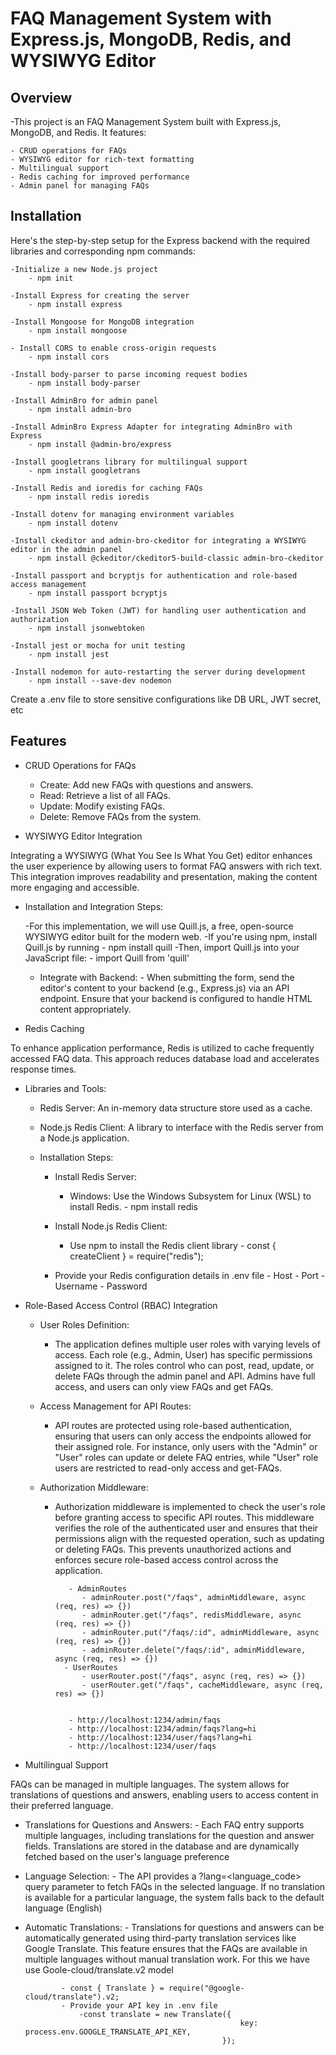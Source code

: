 # FAQ Management System with Express.js, MongoDB, Redis, and WYSIWYG Editor

## Overview

-This project is an FAQ Management System built with Express.js, MongoDB, and Redis. It features:

    - CRUD operations for FAQs
    - WYSIWYG editor for rich-text formatting
    - Multilingual support
    - Redis caching for improved performance
    - Admin panel for managing FAQs

## Installation

Here's the step-by-step setup for the Express backend with the required libraries and corresponding npm commands:

    -Initialize a new Node.js project
        - npm init 

    -Install Express for creating the server
        - npm install express

    -Install Mongoose for MongoDB integration
        - npm install mongoose

    - Install CORS to enable cross-origin requests
        - npm install cors

    -Install body-parser to parse incoming request bodies
        - npm install body-parser

    -Install AdminBro for admin panel
        - npm install admin-bro

    -Install AdminBro Express Adapter for integrating AdminBro with Express
        - npm install @admin-bro/express

    -Install googletrans library for multilingual support
        - npm install googletrans

    -Install Redis and ioredis for caching FAQs
        - npm install redis ioredis

    -Install dotenv for managing environment variables
        - npm install dotenv

    -Install ckeditor and admin-bro-ckeditor for integrating a WYSIWYG editor in the admin panel
        - npm install @ckeditor/ckeditor5-build-classic admin-bro-ckeditor

    -Install passport and bcryptjs for authentication and role-based access management
        - npm install passport bcryptjs

    -Install JSON Web Token (JWT) for handling user authentication and authorization
        - npm install jsonwebtoken

    -Install jest or mocha for unit testing
        - npm install jest 

    -Install nodemon for auto-restarting the server during development
        - npm install --save-dev nodemon

Create a .env file to store sensitive configurations like DB URL, JWT secret, etc

## Features

- CRUD Operations for FAQs

    - Create: Add new FAQs with questions and answers.
    - Read: Retrieve a list of all FAQs.
    - Update: Modify existing FAQs.
    - Delete: Remove FAQs from the system.


-  WYSIWYG Editor Integration

Integrating a WYSIWYG (What You See Is What You Get) editor enhances the user experience by allowing users to format FAQ answers with rich text. This integration improves readability and presentation, making the content more engaging and accessible.

- Installation and Integration Steps:
            
    -For this implementation, we will use Quill.js, a free, open-source WYSIWYG editor built for the modern web.
    -If you're using npm, install Quill.js by running
            - npm install quill
    -Then, import Quill.js into your JavaScript file:
            - import Quill from 'quill'

    - Integrate with Backend:
            - When submitting the form, send the editor's content to your backend (e.g., Express.js) via an API endpoint.   Ensure that your backend is configured to handle HTML content appropriately.

- Redis Caching

To enhance application performance, Redis is utilized to cache frequently accessed FAQ data. This approach reduces database load and accelerates response times.

- Libraries and Tools:
   - Redis Server: An in-memory data structure store used as a cache.
   - Node.js Redis Client: A library to interface with the Redis server from a Node.js application.

    - Installation Steps:

       - Install Redis Server:
            - Windows: Use the Windows Subsystem for Linux (WSL) to install Redis.
                    - npm install redis

        - Install Node.js Redis Client:
            - Use npm to install the Redis client library 
                    - const { createClient } = require("redis");
        - Provide your Redis configuration details in .env file
                - Host
                - Port
                - Username
                - Password


- Role-Based Access Control (RBAC) Integration

    - User Roles Definition:

        - The application defines multiple user roles with varying levels of access. Each role (e.g., Admin, User) has specific permissions assigned to it. The roles control who can post, read, update, or delete FAQs through the admin panel and API. Admins have full access, and users can only view FAQs and get FAQs.

    - Access Management for API Routes:

        - API routes are protected using role-based authentication, ensuring that users can only access the endpoints allowed for their assigned role. For instance, only users with the "Admin" or "User" roles can update or delete FAQ entries, while "User" role users are restricted to read-only access and get-FAQs.

    - Authorization Middleware:

        - Authorization middleware is implemented to check the user's role before granting access to specific API routes. This middleware verifies the role of the authenticated user and ensures that their permissions align with the requested operation, such as updating or deleting FAQs. This prevents unauthorized actions and enforces secure role-based access control across the application.

                 - AdminRoutes
                    - adminRouter.post("/faqs", adminMiddleware, async (req, res) => {})
                    - adminRouter.get("/faqs", redisMiddleware, async (req, res) => {})
                    - adminRouter.put("/faqs/:id", adminMiddleware, async (req, res) => {})
                    - adminRouter.delete("/faqs/:id", adminMiddleware, async (req, res) => {})
                - UserRoutes
                    - userRouter.post("/faqs", async (req, res) => {})
                    - userRouter.get("/faqs", cacheMiddleware, async (req, res) => {})


                 - http://localhost:1234/admin/faqs
                 - http://localhost:1234/admin/faqs?lang=hi
                 - http://localhost:1234/user/faqs?lang=hi
                 - http://localhost:1234/user/faqs

- Multilingual Support

FAQs can be managed in multiple languages. The system allows for translations of questions and answers, enabling users to access content in their preferred language.

  - Translations for Questions and Answers:
        - Each FAQ entry supports multiple languages, including translations for the question and answer fields. Translations are stored in the database and are dynamically fetched based on the user's language preference

  - Language Selection:
        - The API provides a ?lang=<language_code> query parameter to fetch FAQs in the selected language. If no translation is available for a particular language, the system falls back to the default language (English)

  - Automatic Translations:
        - Translations for questions and answers can be automatically generated using third-party translation services like Google Translate. This feature ensures that the FAQs are available in multiple languages without manual translation work. For this we have use Goole-cloud/translate.v2 model
                
                - const { Translate } = require("@google-cloud/translate").v2;
                - Provide your API key in .env file 
                    -const translate = new Translate({
                                                        key: process.env.GOOGLE_TRANSLATE_API_KEY,
                                                    });
                    
                  

           

    

